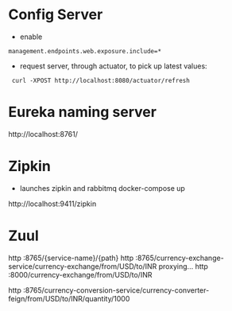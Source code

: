 # Config Server 
* enable 
```
management.endpoints.web.exposure.include=*
```

* request server, through actuator, to pick up latest values:
```
 curl -XPOST http://localhost:8080/actuator/refresh
```

# Eureka naming server

http://localhost:8761/

# Zipkin
* launches zipkin and rabbitmq 
docker-compose up 

http://localhost:9411/zipkin
# Zuul 

http :8765/{service-name}/{path}
http :8765/currency-exchange-service/currency-exchange/from/USD/to/INR
proxying...
http :8000/currency-exchange/from/USD/to/INR

 http :8765/currency-conversion-service/currency-converter-feign/from/USD/to/INR/quantity/1000
